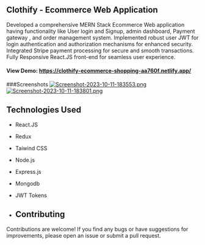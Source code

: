 ## Clothify - Ecommerce Web Application
Developed a comprehensive MERN Stack Ecommerce Web application having functionality like User login and
Signup, admin dashboard, Payment gateway , and order management system.
Implemented robust user JWT for login authentication and authorization mechanisms for enhanced security.
Integrated Stripe payment processing for secure and smooth transactions.
Fully Responsive React.JS front-end for seamless user experience.


#### View Demo: https://clothify-ecommerce-shopping-aa760f.netlify.app/

###Screenshots
[![Screenshot-2023-10-11-183553.png](https://i.postimg.cc/jS1MhRGh/Screenshot-2023-10-11-183553.png)](https://postimg.cc/HrQ0Y1WJ)
[![Screenshot-2023-10-11-183801.png](https://i.postimg.cc/GtN45Sr6/Screenshot-2023-10-11-183801.png)](https://postimg.cc/0KY56nzC)


## Technologies Used
- React.JS
- Redux
- Taiwind CSS
- Node.js
- Express.js
- Mongodb
- JWT Tokens

- ## Contributing
Contributions are welcome! If you find any bugs or have suggestions for improvements, please open an issue or submit a pull request.
